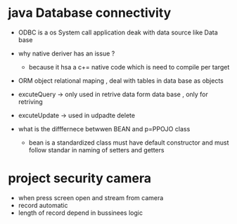 # java Database connectivity 

- ODBC is a os System call application deak with data source like Data base 


- why native deriver has an issue ? 
    - because it hsa a c+= native code which is need to compile per target
     
- ORM object relational maping , deal with tables in data base as objects 


- excuteQuery -> only used in retrive data form data base , only for retriving 


- excuteUpdate -> used in udpadte delete 

- what is the difffernece betwwen BEAN and p=PPOJO class 
    - bean is a standardized class must have default constructor and must follow standar in naming of setters and getters 


# project  security camera 

- when press screen open and stream from camera 
- record automatic 
- length of record depend in bussinees logic 



